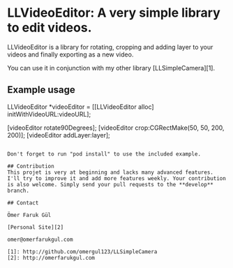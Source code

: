# LLVideoEditor: A very simple library to edit videos.

LLVideoEditor is a library for rotating, cropping and adding layer to your videos and finally exporting as a new video.

You can use it in conjunction with my other library [LLSimpleCamera][1].

## Example usage

LLVideoEditor *videoEditor = [[LLVideoEditor alloc] initWithVideoURL:videoURL];

[videoEditor rotate90Degrees];
[videoEditor crop:CGRectMake(50, 50, 200, 200)];
[videoEditor addLayer:layer];

````

Don't forget to run "pod install" to use the included example.

## Contribution
This projet is very at beginning and lacks many advanced features. I'll try to improve it and add more features weekly. Your contribution is also welcome. Simply send your pull requests to the **develop** branch.

## Contact

Ömer Faruk Gül

[Personal Site][2]

omer@omerfarukgul.com

[1]: http://github.com/omergul123/LLSimpleCamera
[2]: http://omerfarukgul.com
